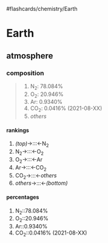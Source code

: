 #flashcards/chemistry/Earth

# Earth

## atmosphere

### composition
> 1. N<sub>2</sub>: 78.084%
> 2. O<sub>2</sub>: 20.946%
> 3. Ar: 0.9340%
> 4. CO<sub>2</sub>: 0.0416% (2021-08-XX)
> 5. _others_

#### rankings
1. _(top)_→:::←N<sub>2</sub> <!--SR:!2022-01-21,12,270!2022-01-20,11,287-->
2. N<sub>2</sub>→:::←O<sub>2</sub> <!--SR:!2022-01-21,12,270!2022-02-11,25,267-->
3. O<sub>2</sub>→:::←Ar <!--SR:!2022-02-14,27,270!2022-02-02,18,267-->
4. Ar→:::←CO<sub>2</sub> <!--SR:!2022-02-26,38,290!2022-01-22,13,270-->
5. CO<sub>2</sub>→:::←_others_ <!--SR:!2022-01-20,11,270!2022-01-30,16,267-->
6. _others_→:::←_(bottom)_ <!--SR:!2022-02-28,40,305!2022-01-22,13,286-->

#### percentages
1. N<sub>2</sub>::78.084% <!--SR:!2022-01-24,10,230-->
2. O<sub>2</sub>::20.946% <!--SR:!2022-01-20,7,227-->
3. Ar::0.9340% <!--SR:!2022-01-20,3,230-->
4. CO<sub>2</sub>::0.0416% (2021-08-XX) <!--SR:!2022-01-26,12,227-->
